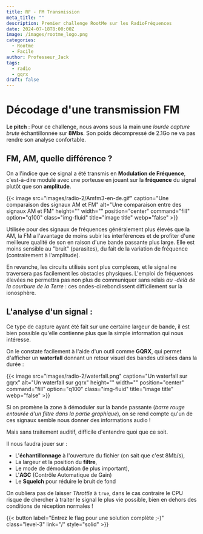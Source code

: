 ```yaml
---
title: RF - FM Transmission
meta_title: ""
description: Premier challenge RootMe sur les RadioFréquences
date: 2024-07-18T8:00:00Z
image: /images/rootme_logo.png
categories:
  - Rootme
  - Facile
author: Professeur_Jack
tags:
  - radio
  - gqrx
draft: false
---
```

# Décodage d'une transmission FM
**Le pitch** :
Pour ce challenge, nous avons sous la main une *lourde capture brute* échantillonnée sur **8Mbs**.
Son poids décompressé de 2.1Go ne va pas rendre son analyse confortable.

## FM, AM, quelle différence ?
On a l'indice que ce signal a été transmis en **Modulation de Fréquence**, c'est-à-dire modulé avec une porteuse en jouant sur la **fréquence** du signal plutôt que son **amplitude**.

{{< image src="images/radio-2/Amfm3-en-de.gif" caption="Une comparaison des signaux AM et FM" alt="Une comparaison entre des signaux AM et FM" height="" width="" position="center" command="fill" option="q100" class="img-fluid" title="image title" webp="false" >}} 

Utilisée pour des signaux de fréquences généralement plus élevés que la AM, la FM a l'avantage de moins subir les interférences et de profiter d'une meilleure qualité de son en raison d'une bande passante plus large.
Elle est moins sensible au "bruit" (parasites), du fait de la variation de fréquence (contrairement à l'amplitude).

En revanche, les circuits utilisés sont plus complexes, et le signal ne traversera pas facilement les obstacles physiques. L'emploi de fréquences élevées ne permettra pas non plus de communiquer sans relais *au -delà de la courbure de la Terre* : ces ondes-ci rebondissent difficilement sur la ionosphère.

## L'analyse d'un signal :
Ce type de capture ayant été fait sur une certaine largeur de bande, il est bien possible qu'elle contienne plus que la simple information qui nous intéresse.

On le constate facilement à l'aide d'un outil comme **GQRX**, qui permet d'afficher un **waterfall** donnant un retour visuel des bandes utilisées dans la durée :

{{< image src="images/radio-2/waterfall.png" caption="Un waterfall sur gqrx" alt="Un waterfall sur gqrx" height="" width="" position="center" command="fill" option="q100" class="img-fluid" title="image title" webp="false" >}} 

Si on promène la zone à démoduler sur la bande passante (*barre rouge entourée d'un filtre dans la partie graphique*), on se rend compte qu'un de ces signaux semble nous donner des informations audio !

Mais sans traitement auditif, difficile d'entendre quoi que ce soit.

Il nous faudra jouer sur :
- L'**échantillonnage** à l'ouverture du fichier (on sait que c'est 8Mb/s),
- La largeur et la position du **filtre**,
- Le mode de démodulation (le plus important),
- L'**AGC** (Contrôle Automatique de Gain)
- Le **Squelch** pour réduire le bruit de fond

On oubliera pas de laisser *Throttle* à `true`, dans le cas contraire le CPU risque de chercher à traiter le signal le plus vie possible, bien en dehors des conditions de réception normales !

{{< button label="Entrez le flag pour une solution complète ;-)" class="level-3" link="/" style="solid" >}}

